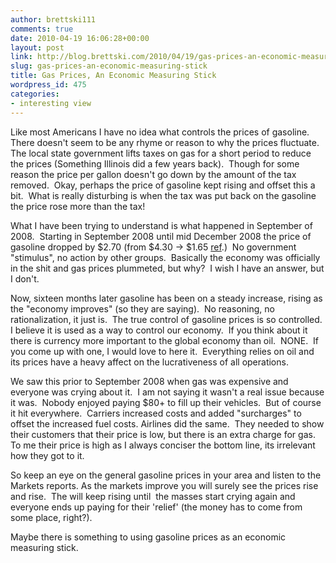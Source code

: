 ```yaml
---
author: brettski111
comments: true
date: 2010-04-19 16:06:28+00:00
layout: post
link: http://blog.brettski.com/2010/04/19/gas-prices-an-economic-measuring-stick/
slug: gas-prices-an-economic-measuring-stick
title: Gas Prices, An Economic Measuring Stick
wordpress_id: 475
categories:
- interesting view
---
```


Like most Americans I have no idea what controls the prices of gasoline.  There doesn't seem to be any rhyme or reason to why the prices fluctuate.  The local state government lifts taxes on gas for a short period to reduce the prices (Something Illinois did a few years back).  Though for some reason the price per gallon doesn't go down by the amount of the tax removed.  Okay, perhaps the price of gasoline kept rising and offset this a bit.  What is really disturbing is when the tax was put back on the gasoline the price rose more than the tax!

What I have been trying to understand is what happened in September of 2008.  Starting in September 2008 until mid December 2008 the price of gasoline dropped by $2.70 (from $4.30 -> $1.65 [ref](http://www.chicagogasprices.com/Retail_Price_Chart.aspx).)  No government "stimulus", no action by other groups.  Basically the economy was officially in the shit and gas prices plummeted, but why?  I wish I have an answer, but I don't.

Now, sixteen months later gasoline has been on a steady increase, rising as the "economy improves" (so they are saying).  No reasoning, no rationalization, it just is.  The true control of gasoline prices is so controlled.  I believe it is used as a way to control our economy.  If you think about it there is currency more important to the global economy than oil.  NONE.  If you come up with one, I would love to here it.  Everything relies on oil and its prices have a heavy affect on the lucrativeness of all operations.

We saw this prior to September 2008 when gas was expensive and everyone was crying about it.  I am not saying it wasn't a real issue because it was.  Nobody enjoyed paying $80+ to fill up their vehicles.  But of course it hit everywhere.  Carriers increased costs and added "surcharges" to offset the increased fuel costs. Airlines did the same.  They needed to show their customers that their price is low, but there is an extra charge for gas.  To me their price is high as I always conciser the bottom line, its irrelevant how they got to it.

So keep an eye on the general gasoline prices in your area and listen to the Markets reports. As the markets improve you will surely see the prices rise and rise.  The will keep rising until  the masses start crying again and everyone ends up paying for their 'relief' (the money has to come from some place, right?).

Maybe there is something to using gasoline prices as an economic measuring stick.
